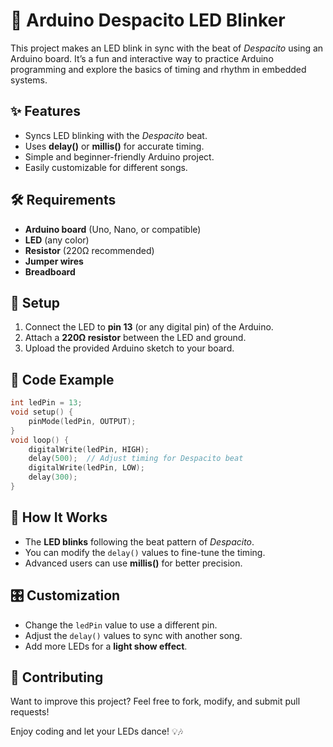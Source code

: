 # 🎵 Arduino Despacito LED Blinker

This project makes an LED blink in sync with the beat of *Despacito* using an Arduino board. It’s a fun and interactive way to practice Arduino programming and explore the basics of timing and rhythm in embedded systems.

## ✨ Features
- Syncs LED blinking with the *Despacito* beat.
- Uses **delay()** or **millis()** for accurate timing.
- Simple and beginner-friendly Arduino project.
- Easily customizable for different songs.

## 🛠️ Requirements
- **Arduino board** (Uno, Nano, or compatible)
- **LED** (any color)
- **Resistor** (220Ω recommended)
- **Jumper wires**
- **Breadboard**

## 🔧 Setup
1. Connect the LED to **pin 13** (or any digital pin) of the Arduino.
2. Attach a **220Ω resistor** between the LED and ground.
3. Upload the provided Arduino sketch to your board.

## 📜 Code Example
```cpp
int ledPin = 13;
void setup() {
    pinMode(ledPin, OUTPUT);
}
void loop() {
    digitalWrite(ledPin, HIGH);
    delay(500);  // Adjust timing for Despacito beat
    digitalWrite(ledPin, LOW);
    delay(300);
}
```

## 🚀 How It Works
- The **LED blinks** following the beat pattern of *Despacito*.
- You can modify the `delay()` values to fine-tune the timing.
- Advanced users can use **millis()** for better precision.

## 🎛️ Customization
- Change the `ledPin` value to use a different pin.
- Adjust the `delay()` values to sync with another song.
- Add more LEDs for a **light show effect**.

## 🤝 Contributing
Want to improve this project? Feel free to fork, modify, and submit pull requests!

Enjoy coding and let your LEDs dance! 💡🎶

